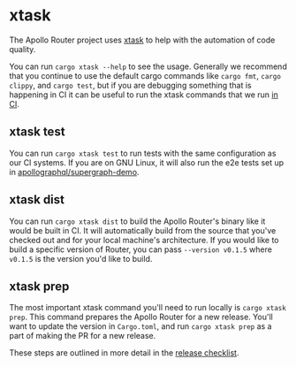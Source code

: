 # xtask

The Apollo Router project uses [xtask](https://github.com/matklad/cargo-xtask) to help with the automation of code quality. 

You can run `cargo xtask --help` to see the usage. Generally we recommend that you continue to use the default cargo commands like `cargo fmt`, `cargo clippy`, and `cargo test`, but if you are debugging something that is happening in CI it can be useful to run the xtask commands that we run [in CI](../.github/workflows).

## xtask test

You can run `cargo xtask test` to run tests with the same configuration as our CI systems. If you are on GNU Linux, it will also run the e2e tests set up in [apollographql/supergraph-demo](https://github.com/duan-jason/supergraph-demo).

## xtask dist

You can run `cargo xtask dist` to build the Apollo Router's binary like it would be built in CI. It will automatically build from the source that you've checked out and for your local machine's architecture. If you would like to build a specific version of Router, you can pass `--version v0.1.5` where `v0.1.5` is the version you'd like to build.

## xtask prep

The most important xtask command you'll need to run locally is `cargo xtask prep`. This command prepares the Apollo Router for a new release. You'll want to update the version in `Cargo.toml`, and run `cargo xtask prep` as a part of making the PR for a new release. 

These steps are outlined in more detail in the [release checklist](../RELEASE_CHECKLIST.md).
